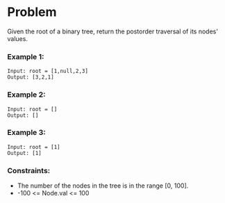 # Problem

Given the root of a binary tree, return the postorder traversal of its nodes' values.

### Example 1:

```
Input: root = [1,null,2,3]
Output: [3,2,1]
```

### Example 2:
```
Input: root = []
Output: []
```

### Example 3:
```
Input: root = [1]
Output: [1]
```

### Constraints:

- The number of the nodes in the tree is in the range [0, 100].
- -100 <= Node.val <= 100

